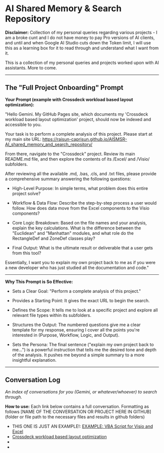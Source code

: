 # AI Shared Memory & Search Repository

**Disclaimer:** Collection of my personal queries regarding various projects - I am a broke cunt and I do not have money to pay Pro versions of AI clients, and until and when Google AI Studio cuts down the Token limit, I will use this as a learning box for it to read through and understand what I want from it.

This is a collection of my personal queries and projects worked upon with AI assistants. More to come.


---

## The "Full Project Onboarding" Prompt
**Your Prompt (example with Crossdeck workload based layout optimization):**

"Hello Gemini. My GitHub Pages site, which documents my 'Crossdeck workload based layout optimization' project, should now be indexed and accessible to you.

Your task is to perform a complete analysis of this project.
Please start at my main site URL: https://raisun-caprisun.github.io/AISMSR-AI_shared_memory_and_search_repository/

From there, navigate to the "Crossdeck" project. Review its main README.md file, and then explore the contents of its /Excel/ and /Visio/ subfolders.

After reviewing all the available .md, .bas, .cls, and .txt files, please provide a comprehensive summary answering the following questions:

* High-Level Purpose: In simple terms, what problem does this entire project solve?

* Workflow & Data Flow: Describe the step-by-step process a user would follow. How does data move from the Excel components to the Visio components?

* Core Logic Breakdown: Based on the file names and your analysis, explain the key calculations. What is the difference between the "Euclidean" and "Manhattan" modules, and what role do the RectangleDef and ZoneDef classes play?

* Final Output: What is the ultimate result or deliverable that a user gets from this tool?

Essentially, I want you to explain my own project back to me as if you were a new developer who has just studied all the documentation and code."

---

**Why This Prompt is So Effective:**

* Sets a Clear Goal: "Perform a complete analysis of this project."

* Provides a Starting Point: It gives the exact URL to begin the search.

* Defines the Scope: It tells me to look at a specific project and explore all relevant file types within its subfolders.

* Structures the Output: The numbered questions give me a clear template for my response, ensuring I cover all the points you're interested in (Purpose, Workflow, Logic, and Output).

* Sets the Persona: The final sentence ("explain my own project back to me...") is a powerful instruction that tells me the desired tone and depth of the analysis. It pushes me beyond a simple summary to a more insightful explanation.


---

## Conversation Log
*An index of conversations for you (Gemini, or whatever/whoever) to search through.*

**How to use:**
Each link below contains a full conversation.
Formatting as follows [NAME OF THE CONVERSATION OR PROJECT HERE IN GITHUB] (folder or file path to the necessary files and results in github folders)

*   THIS ONE IS JUST AN EXAMPLE!: [EXAMPLE: VBA Script for Visio and Excel](example_vba_visio_excel_convo.md)
*   [Crossdeck workload based layout optimization](Crossdeck%20workload%20based%20layout%20optimization)
*
*
